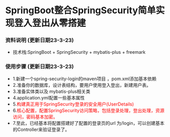 # SpringBoot整合SpringSecurity简单实现登入登出从零搭建

### 资料说明 (更新日期23-3-23)

* 技术栈:SpringBoot + SpringSecurity + mybatis-plus + freemark

### 使用步骤 (更新日期23-3-23)

* 1.新建一个spring-security-login的maven项目 ，pom.xml添加基本依赖
* 2.准备你的数据库，设计表结构，要用户使用登入登出，新建用户表。
* 3.准备实体类以及 mybatis-plus相关类
* 4.application.yml配置一些基本属性
* 5.<font color="red">构建真正用于SpringSecurity登录的安全用户(UserDetails)</font>
* 6.<font color="red">核心配置，配置SpringSecurity访问策略，包括登录处理，登出处理，资源访问，密码基本加密。</font>
* 7.至此，已经基本将配置搭建好了配置的登录页的url 为/login，可以创建基本的Controller来验证登录了。

